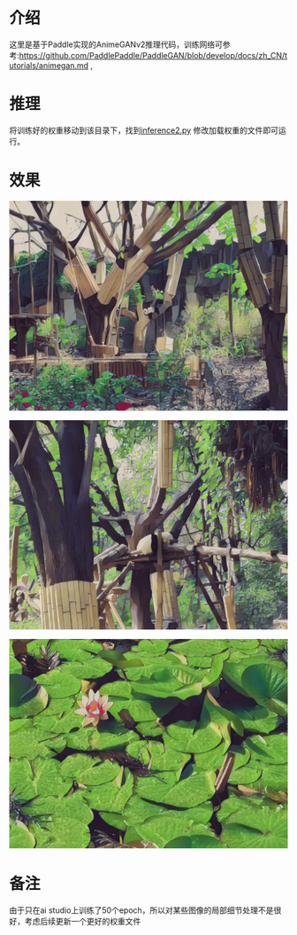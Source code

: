 # 介绍

这里是基于Paddle实现的AnimeGANv2推理代码，训练网络可参考:https://github.com/PaddlePaddle/PaddleGAN/blob/develop/docs/zh_CN/tutorials/animegan.md ,

# 推理

将训练好的权重移动到该目录下，找到[inference2.py](inference2.py) 修改加载权重的文件即可运行。

# 效果

![9-output](./output/9-output.jpg)

![pandas](./output/14-output.jpg)

![6-output](./output/6-output.jpg)

# 备注

由于只在ai studio上训练了50个epoch，所以对某些图像的局部细节处理不是很好，考虑后续更新一个更好的权重文件